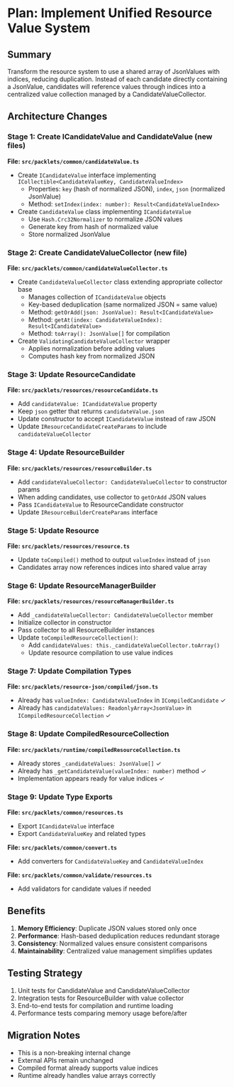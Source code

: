 # Plan: Implement Unified Resource Value System

## Summary
Transform the resource system to use a shared array of JsonValues with indices, reducing duplication. Instead of each candidate directly containing a JsonValue, candidates will reference values through indices into a centralized value collection managed by a CandidateValueCollector.

## Architecture Changes

### Stage 1: Create ICandidateValue and CandidateValue (new files)
**File: `src/packlets/common/candidateValue.ts`**
- Create `ICandidateValue` interface implementing `ICollectible<CandidateValueKey, CandidateValueIndex>`
  - Properties: `key` (hash of normalized JSON), `index`, `json` (normalized JsonValue)
  - Method: `setIndex(index: number): Result<CandidateValueIndex>`
- Create `CandidateValue` class implementing `ICandidateValue`
  - Use `Hash.Crc32Normalizer` to normalize JSON values
  - Generate key from hash of normalized value
  - Store normalized JsonValue

### Stage 2: Create CandidateValueCollector (new file)
**File: `src/packlets/common/candidateValueCollector.ts`**
- Create `CandidateValueCollector` class extending appropriate collector base
  - Manages collection of `ICandidateValue` objects
  - Key-based deduplication (same normalized JSON = same value)
  - Method: `getOrAdd(json: JsonValue): Result<ICandidateValue>`
  - Method: `getAt(index: CandidateValueIndex): Result<ICandidateValue>`
  - Method: `toArray(): JsonValue[]` for compilation
- Create `ValidatingCandidateValueCollector` wrapper
  - Applies normalization before adding values
  - Computes hash key from normalized JSON

### Stage 3: Update ResourceCandidate
**File: `src/packlets/resources/resourceCandidate.ts`**
- Add `candidateValue: ICandidateValue` property
- Keep `json` getter that returns `candidateValue.json`
- Update constructor to accept `ICandidateValue` instead of raw JSON
- Update `IResourceCandidateCreateParams` to include `candidateValueCollector`

### Stage 4: Update ResourceBuilder
**File: `src/packlets/resources/resourceBuilder.ts`**
- Add `candidateValueCollector: CandidateValueCollector` to constructor params
- When adding candidates, use collector to `getOrAdd` JSON values
- Pass `ICandidateValue` to ResourceCandidate constructor
- Update `IResourceBuilderCreateParams` interface

### Stage 5: Update Resource
**File: `src/packlets/resources/resource.ts`**
- Update `toCompiled()` method to output `valueIndex` instead of `json`
- Candidates array now references indices into shared value array

### Stage 6: Update ResourceManagerBuilder
**File: `src/packlets/resources/resourceManagerBuilder.ts`**
- Add `_candidateValueCollector: CandidateValueCollector` member
- Initialize collector in constructor
- Pass collector to all ResourceBuilder instances
- Update `toCompiledResourceCollection()`:
  - Add `candidateValues: this._candidateValueCollector.toArray()`
  - Update resource compilation to use value indices

### Stage 7: Update Compilation Types
**File: `src/packlets/resource-json/compiled/json.ts`**
- Already has `valueIndex: CandidateValueIndex` in `ICompiledCandidate` ✓
- Already has `candidateValues: ReadonlyArray<JsonValue>` in `ICompiledResourceCollection` ✓

### Stage 8: Update CompiledResourceCollection
**File: `src/packlets/runtime/compiledResourceCollection.ts`**
- Already stores `_candidateValues: JsonValue[]` ✓
- Already has `_getCandidateValue(valueIndex: number)` method ✓
- Implementation appears ready for value indices ✓

### Stage 9: Update Type Exports
**File: `src/packlets/common/resources.ts`**
- Export `ICandidateValue` interface
- Export `CandidateValueKey` and related types

**File: `src/packlets/common/convert.ts`**
- Add converters for `CandidateValueKey` and `CandidateValueIndex`

**File: `src/packlets/common/validate/resources.ts`**
- Add validators for candidate values if needed

## Benefits
1. **Memory Efficiency**: Duplicate JSON values stored only once
2. **Performance**: Hash-based deduplication reduces redundant storage
3. **Consistency**: Normalized values ensure consistent comparisons
4. **Maintainability**: Centralized value management simplifies updates

## Testing Strategy
1. Unit tests for CandidateValue and CandidateValueCollector
2. Integration tests for ResourceBuilder with value collector
3. End-to-end tests for compilation and runtime loading
4. Performance tests comparing memory usage before/after

## Migration Notes
- This is a non-breaking internal change
- External APIs remain unchanged
- Compiled format already supports value indices
- Runtime already handles value arrays correctly